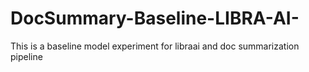 # DocSummary-Baseline-LIBRA-AI-
This is a baseline model experiment for libraai and doc summarization pipeline
